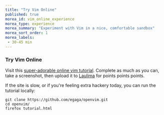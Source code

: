 ```yaml
---
title: "Try Vim Online"
published: true
morea_id: vim_online_experience
morea_type: experience
morea_summary: "Experiment with Vim in a nice, comfortable sandbox"
morea_sort_order: 1
morea_labels:
 - 30-45 min
---
```


### Try Vim Online

Visit this [super-adorable online vim tutorial](http://www.openvim.com/tutorial.html). Complete as much as you can, take a screenshot, then upload it to [Laulima](https://laulima.hawaii.edu/portal) for points points points.

If the site is slow, or if you're feeling extra hackery today, you can run the tutorial locally:

```
git clone https://github.com/egaga/openvim.git
cd openvim/
firefox tutorial.html
```

